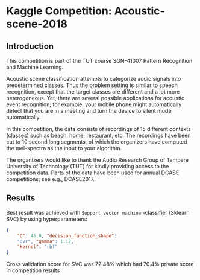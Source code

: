 # Kaggle Competition: Acoustic-scene-2018

## Introduction

This competition is part of the TUT course SGN-41007 Pattern Recognition and Machine Learning.

Acoustic scene classification attempts to categorize audio signals into predetermined classes. Thus the problem setting is similar to speech recognition, except that the target classes are different and a lot more heterogeneous. Yet, there are several possible applications for acoustic event recognition; for example, your mobile phone might automatically detect that you are in a meeting and turn the device to silent mode automatically.

In this competition, the data consists of recordings of 15 different contexts (classes) such as beach, home, restaurant, etc. The recordings have been cut to 10 second long segments, of which the organizers have computed the mel-spectra as the input to your algorithm.

The organizers would like to thank the Audio Research Group of Tampere University of Technology (TUT) for kindly providing access to the competition data. Parts of the data have been used for annual DCASE competitions; see e.g., DCASE2017.

## Results

Best result was achieved with `Support vector machine` -classifier (Sklearn SVC) by using hyperparameters:

```json
{
    "C": 45.0, "decision_function_shape":
    "ovr", "gamma": 1.12,
    "kernel": "rbf"
}
```

Cross validation score for SVC was 72.48% which had 70.4% private score in competition results